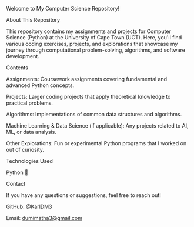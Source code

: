 Welcome to My Computer Science Repository!

About This Repository

This repository contains my assignments and projects for Computer Science (Python) at the University of Cape Town (UCT). Here, you'll find various coding exercises, projects, and explorations that showcase my journey through computational problem-solving, algorithms, and software development.

Contents

Assignments: Coursework assignments covering fundamental and advanced Python concepts.

Projects: Larger coding projects that apply theoretical knowledge to practical problems.

Algorithms: Implementations of common data structures and algorithms.

Machine Learning & Data Science (if applicable): Any projects related to AI, ML, or data analysis.

Other Explorations: Fun or experimental Python programs that I worked on out of curiosity.

Technologies Used

Python 🐍


Contact

If you have any questions or suggestions, feel free to reach out!

GitHub: @KarlDM3

Email: dumimatha3@gmail.com
